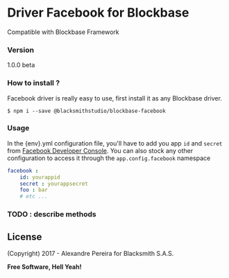 # Driver Facebook for Blockbase
Compatible with Blockbase Framework

### Version
1.0.0 beta

### How to install ?
Facebook driver is really easy to use, first install it as any Blockbase driver.

```shell
$ npm i --save @blacksmithstudio/blockbase-facebook
```

### Usage
In the {env}.yml configuration file, you'll have to add you app `id` and `secret` from [Facebook Developer Console](https://developers.facebook.com/apps). You can also stock any other configuration to access it through the `app.config.facebook` namespace
```yml
facebook :
    id: yourappid
    secret : yourappsecret
    foo : bar
    # etc ...
```

### TODO : describe methods

License
----

(Copyright) 2017 - Alexandre Pereira for Blacksmith S.A.S.


**Free Software, Hell Yeah!**

[Node.js]:https://nodejs.org/en
[NPM]:https://www.npmjs.com
